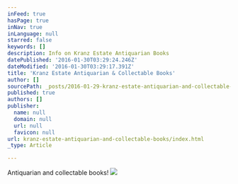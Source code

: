 ```yaml
---
inFeed: true
hasPage: true
inNav: true
inLanguage: null
starred: false
keywords: []
description: Info on Kranz Estate Antiquarian Books
datePublished: '2016-01-30T03:29:24.246Z'
dateModified: '2016-01-30T03:29:17.391Z'
title: 'Kranz Estate Antiquarian & Collectable Books'
author: []
sourcePath: _posts/2016-01-29-kranz-estate-antiquarian-and-collectable-books.md
published: true
authors: []
publisher:
  name: null
  domain: null
  url: null
  favicon: null
url: kranz-estate-antiquarian-and-collectable-books/index.html
_type: Article

---
```

Antiquarian and collectable books!
![](https://the-grid-user-content.s3-us-west-2.amazonaws.com/7534de41-fa40-47a1-93b3-445801463936.jpg)